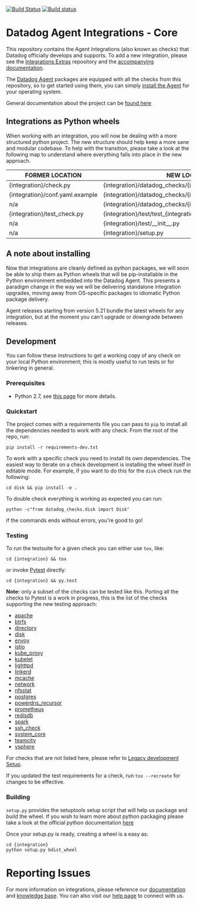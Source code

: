 [![Build Status](https://travis-ci.org/DataDog/integrations-core.svg?branch=master)](https://travis-ci.org/DataDog/integrations-core)
[![Build status](https://ci.appveyor.com/api/projects/status/8w4s2bilp48n43gw?svg=true)](https://ci.appveyor.com/project/Datadog/integrations-core)

# Datadog Agent Integrations - Core

This repository contains the Agent Integrations (also known as checks) that Datadog
officially develops and supports. To add a new integration, please see the [Integrations Extras](https://github.com/DataDog/integrations-extras)
repository and the [accompanying documentation](https://docs.datadoghq.com/developers/integrations/integration_sdk/).

The [Datadog Agent](https://github.com/DataDog/datadog-agent) packages are equipped
with all the checks from this repository, so to get started using them, you can
simply [install the Agent](https://docs.datadoghq.com/agent/) for your operating
system.

General documentation about the project can be [found here](docs/index.md)

## Integrations as Python wheels

When working with an integration, you will now be dealing with a more structured
python project. The new structure should help keep a more sane and modular codebase.
To help with the transition, please take a look at the following map to understand
where everything falls into place in the new approach.

| FORMER LOCATION | NEW LOCATION |
| --------------- | ------------ |
| {integration}/check.py | {integration}/datadog_checks/{integration}/{integration}.py |
| {integration}/conf.yaml.example | {integration}/datadog_checks/{integration}/conf.yaml.example |
| n/a | {integration}/datadog_checks/{integration}/\_\_init\_\_.py |
| {integration}/test_check.py | {integration}/test/test_{integration}.py |
| n/a | {integration}/test/\_\_init\_\_.py |
| n/a | {integration}/setup.py |

## A note about installing

Now that integrations are cleanly defined as python packages, we will soon be able
to ship them as Python wheels that will be pip-installable in the Python environment
embedded into the Datadog Agent. This presents a paradigm change in the way we will
be delivering standalone integration upgrades, moving away from OS-specific packages
to idiomatic Python package delivery.

Agent releases starting from version 5.21 bundle the latest wheels for any
integration, but at the moment you can't upgrade or downgrade between releases.

## Development

You can follow these instructions to get a working copy of any check on your
local Python environment; this is mostly useful to run tests or for tinkering in
general.

### Prerequisites

* Python 2.7, see [this page](docs/dev/python.md) for more details.

### Quickstart

The project comes with a requirements file you can pass to `pip` to install all
the dependencies needed to work with any check. From the root of the repo, run:

```shell
pip install -r requirements-dev.txt
```

To work with a specific check you need to install its own dependencies. The easiest
way to iterate on a check development is installing the wheel itself in editable mode.
For example, if you want to do this for the `disk` check run the following:

```shell
cd disk && pip install -e .
```

To double check everything is working as expected you can run:

```shell
python -c"from datadog_checks.disk import Disk"
```

if the commands ends without errors, you're good to go!

### Testing

To run the testsuite for a given check you can either use `tox`, like:

```shell
cd {integration} && tox
```

or invoke [Pytest](https://docs.pytest.org/en/latest/) directly:

```shell
cd {integration} && py.test
```

**Note:** only a subset of the checks can be tested like this. Porting all the
checks to Pytest is a work in progress, this is the list of the checks supporting
the new testing approach:

* [apache](apache)
* [btrfs](btrfs)
* [directory](directory)
* [disk](disk)
* [envoy](envoy)
* [istio](istio)
* [kube_proxy](kube_proxy)
* [kubelet](kubelet)
* [lighttpd](lighttpd)
* [linkerd](linkerd)
* [mcache](mcache)
* [network](network)
* [nfsstat](nfsstat)
* [postgres](postgres)
* [powerdns_recursor](powerdns_recursor)
* [prometheus](prometheus)
* [redisdb](redisdb)
* [spark](spark)
* [ssh_check](ssh_check)
* [system_core](system_core)
* [teamcity](teamcity)
* [vsphere](vsphere)

For checks that are not listed here, please refer to [Legacy development Setup](docs/dev/legacy.md).

If you updated the test requirements for a check, run `tox --recreate` for changes to be effective.

### Building

`setup.py` provides the setuptools setup script that will help us package and
build the wheel. If you wish to learn more about python packaging please take a
look at the official python documentation [here](https://packaging.python.org/tutorials/distributing-packages/)

Once your setup.py is ready, creating a wheel is a easy as:

```shell
cd {integration}
python setup.py bdist_wheel
```

# Reporting Issues

For more information on integrations, please reference our [documentation](http://docs.datadoghq.com)
and [knowledge base](https://help.datadoghq.com/hc/en-us). You can also visit our
[help page](http://docs.datadoghq.com/help/) to connect with us.
